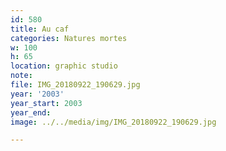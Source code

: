 ```yaml
---
id: 580
title: Au caf
categories: Natures mortes
w: 100
h: 65
location: graphic studio
note:
file: IMG_20180922_190629.jpg
year: '2003'
year_start: 2003
year_end:
image: ../../media/img/IMG_20180922_190629.jpg

---
```

